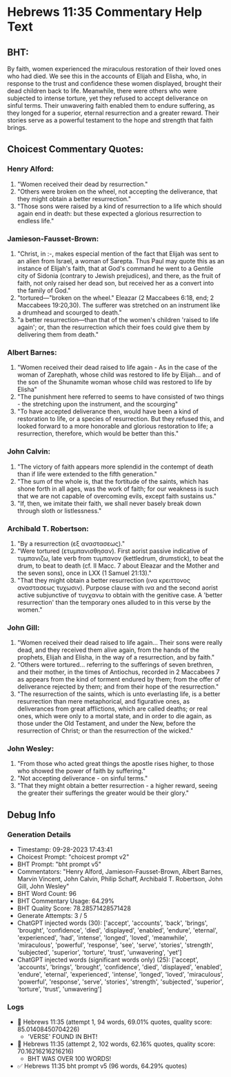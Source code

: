 # Hebrews 11:35 Commentary Help Text

## BHT:
By faith, women experienced the miraculous restoration of their loved ones who had died. We see this in the accounts of Elijah and Elisha, who, in response to the trust and confidence these women displayed, brought their dead children back to life. Meanwhile, there were others who were subjected to intense torture, yet they refused to accept deliverance on sinful terms. Their unwavering faith enabled them to endure suffering, as they longed for a superior, eternal resurrection and a greater reward. Their stories serve as a powerful testament to the hope and strength that faith brings.

## Choicest Commentary Quotes:
### Henry Alford:
1. "Women received their dead by resurrection."
2. "Others were broken on the wheel, not accepting the deliverance, that they might obtain a better resurrection."
3. "Those sons were raised by a kind of resurrection to a life which should again end in death: but these expected a glorious resurrection to endless life."

### Jamieson-Fausset-Brown:
1. "Christ, in  :-, makes especial mention of the fact that Elijah was sent to an alien from Israel, a woman of Sarepta. Thus Paul may quote this as an instance of Elijah's faith, that at God's command he went to a Gentile city of Sidonia (contrary to Jewish prejudices), and there, as the fruit of faith, not only raised her dead son, but received her as a convert into the family of God."
2. "tortured—"broken on the wheel." Eleazar (2 Maccabees 6:18, end; 2 Maccabees 19:20,30). The sufferer was stretched on an instrument like a drumhead and scourged to death."
3. "a better resurrection—than that of the women's children 'raised to life again'; or, than the resurrection which their foes could give them by delivering them from death."

### Albert Barnes:
1. "Women received their dead raised to life again - As in the case of the woman of Zarephath, whose child was restored to life by Elijah... and of the son of the Shunamite woman whose child was restored to life by Elisha" 
2. "The punishment here referred to seems to have consisted of two things - the stretching upon the instrument, and the scourging"
3. "To have accepted deliverance then, would have been a kind of restoration to life, or a species of resurrection. But they refused this, and looked forward to a more honorable and glorious restoration to life; a resurrection, therefore, which would be better than this."

### John Calvin:
1. "The victory of faith appears more splendid in the contempt of death than if life were extended to the fifth generation."
2. "The sum of the whole is, that the fortitude of the saints, which has shone forth in all ages, was the work of faith; for our weakness is such that we are not capable of overcoming evils, except faith sustains us."
3. "If, then, we imitate their faith, we shall never basely break down through sloth or listlessness."

### Archibald T. Robertson:
1. "By a resurrection (εξ αναστασεως)." 
2. "Were tortured (ετυμπανισθησαν). First aorist passive indicative of τυμπανιζω, late verb from τυμπανον (kettledrum, drumstick), to beat the drum, to beat to death (cf. II Macc. 7 about Eleazar and the Mother and the seven sons), once in LXX (1 Samuel 21:13)." 
3. "That they might obtain a better resurrection (ινα κρειττονος αναστασεως τυχωσιν). Purpose clause with ινα and the second aorist active subjunctive of τυγχανω to obtain with the genitive case. A 'better resurrection' than the temporary ones alluded to in this verse by the women."

### John Gill:
1. "Women received their dead raised to life again... Their sons were really dead, and they received them alive again, from the hands of the prophets, Elijah and Elisha, in the way of a resurrection, and by faith."
2. "Others were tortured... referring to the sufferings of seven brethren, and their mother, in the times of Antiochus, recorded in 2 Maccabees 7 as appears from the kind of torment endured by them; from the offer of deliverance rejected by them; and from their hope of the resurrection."
3. "The resurrection of the saints, which is unto everlasting life, is a better resurrection than mere metaphorical, and figurative ones, as deliverances from great afflictions, which are called deaths; or real ones, which were only to a mortal state, and in order to die again, as those under the Old Testament, and under the New, before the resurrection of Christ; or than the resurrection of the wicked."

### John Wesley:
1. "From those who acted great things the apostle rises higher, to those who showed the power of faith by suffering."
2. "Not accepting deliverance - on sinful terms."
3. "That they might obtain a better resurrection - a higher reward, seeing the greater their sufferings the greater would be their glory."


## Debug Info
### Generation Details
- Timestamp: 09-28-2023 17:43:41
- Choicest Prompt: "choicest prompt v2"
- BHT Prompt: "bht prompt v5"
- Commentators: "Henry Alford, Jamieson-Fausset-Brown, Albert Barnes, Marvin Vincent, John Calvin, Philip Schaff, Archibald T. Robertson, John Gill, John Wesley"
- BHT Word Count: 96
- BHT Commentary Usage: 64.29%
- BHT Quality Score: 78.28571428571428
- Generate Attempts: 3 / 5
- ChatGPT injected words (30):
	['accept', 'accounts', 'back', 'brings', 'brought', 'confidence', 'died', 'displayed', 'enabled', 'endure', 'eternal', 'experienced', 'had', 'intense', 'longed', 'loved', 'meanwhile', 'miraculous', 'powerful', 'response', 'see', 'serve', 'stories', 'strength', 'subjected', 'superior', 'torture', 'trust', 'unwavering', 'yet']
- ChatGPT injected words (significant words only) (25):
	['accept', 'accounts', 'brings', 'brought', 'confidence', 'died', 'displayed', 'enabled', 'endure', 'eternal', 'experienced', 'intense', 'longed', 'loved', 'miraculous', 'powerful', 'response', 'serve', 'stories', 'strength', 'subjected', 'superior', 'torture', 'trust', 'unwavering']

### Logs
- 🔄 Hebrews 11:35 (attempt 1, 94 words, 69.01% quotes, quality score: 85.01408450704226) 
	- 'VERSE' FOUND IN BHT!
- 🔄 Hebrews 11:35 (attempt 2, 102 words, 62.16% quotes, quality score: 70.16216216216216) 
	- BHT WAS OVER 100 WORDS!
- ✅ Hebrews 11:35 bht prompt v5 (96 words, 64.29% quotes)